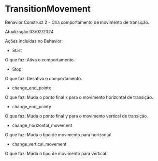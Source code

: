 # TransitionMovement
Behavior Construct 2 - Cria comportamento de movimento de transição.

Atualização 03/02/2024

Ações incluídas no Behavior:



- Start

O que faz: Ativa o comportamento.

- Stop
  
O que faz: Desativa o comportamento.

- change_end_pointx

O que faz: Muda o ponto final x para o movimento horizontal de transição.

- change_end_pointy
  
O que faz: Muda o ponto final y para o movimento vertical de transição.

- change_horizontal_movement

O que faz: Muda o tipo de movimento para horizontal.

- change_vertical_movement

O que faz: Muda o tipo de movimento para vertical.


